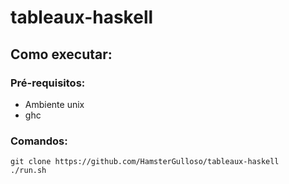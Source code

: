# tableaux-haskell

## Como executar:

### Pré-requisitos:
* Ambiente unix
* ghc

### Comandos:
    git clone https://github.com/HamsterGulloso/tableaux-haskell
    ./run.sh
